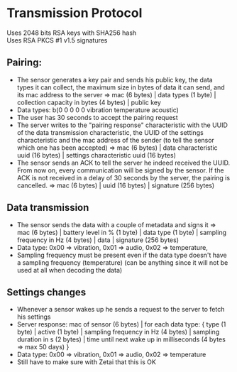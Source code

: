 # Transmission Protocol

Uses 2048 bits RSA keys with SHA256 hash<br />
Uses RSA PKCS #1 v1.5 signatures

## Pairing:

- The sensor generates a key pair and sends his public key, the data types it can collect, the maximum size in bytes of data it can send, and its mac address to the server => mac (6 bytes) | data types (1 byte) | collection capacity in bytes (4 bytes) | public key
- Data types: b(0 0 0 0 0 vibration temperature acoustic) 
- The user has 30 seconds to accept the pairing request
- The server writes to the "pairing response" characteristic with the UUID of the data transmission characteristic, the UUID of the settings characteristic and the mac address of the sender (to tell the sensor which one has been accepted) => mac (6 bytes) | data characteristic uuid (16 bytes) | settings characteristic uuid (16 bytes)
- The sensor sends an ACK to tell the server he indeed received the UUID. From now on, every communication will be signed by the sensor. If the ACK is not received in a delay of 30 seconds by the server, the pairing is cancelled. => mac (6 bytes) | uuid (16 bytes) | signature (256 bytes)

## Data transmission

- The sensor sends the data with a couple of metadata and signs it => mac (6 bytes) | battery level in % (1 byte) | data type (1 byte) | sampling frequency in Hz (4 bytes) | data | signature (256 bytes)
- Data type: 0x00 => vibration, 0x01 => audio, 0x02 => temperature,
- Sampling frequency must be present even if the data type doesn't have a sampling frequency (temperature) (can be anything since it will not be used at all when decoding the data)

## Settings changes

- Whenever a sensor wakes up he sends a request to the server to fetch his settings
- Server response: mac of sensor (6 bytes) | for each data type: { type (1 byte) | active (1 byte) | sampling frequency in Hz (4 bytes) | sampling duration in s (2 bytes) | time until next wake up in milliseconds (4 bytes => max 50 days) }
- Data type: 0x00 => vibration, 0x01 => audio, 0x02 => temperature
- Still have to make sure with Zetai that this is OK
